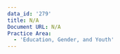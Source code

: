 ```yaml
---
data_id: '279'
title: N/A
Document URL: N/A
Practice Area:
  - 'Education, Gender, and Youth'
---
```

